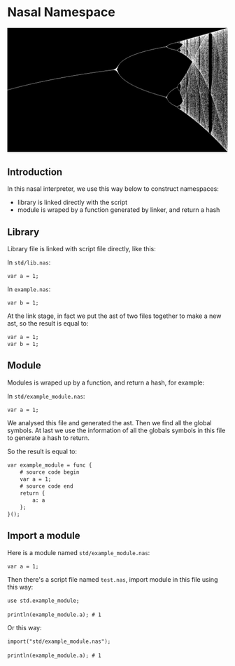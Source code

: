 # Nasal Namespace

![feigenbaum](./pic/feigenbaum.png)

## Introduction

In this nasal interpreter,
we use this way below to construct namespaces:

- library is linked directly with the script
- module is wraped by a function generated by linker, and return a hash

## Library

Library file is linked with script file directly, like this:

In `std/lib.nas`:

```nasal
var a = 1;
```

In `example.nas`:

```nasal
var b = 1;
```

At the link stage,
in fact we put the ast of two files together to make a new ast,
so the result is equal to:

```nasal
var a = 1;
var b = 1;
```

## Module

Modules is wraped up by a function,
and return a hash, for example:

In `std/example_module.nas`:

```nasal
var a = 1;
```

We analysed this file and generated the ast.
Then we find all the global symbols.
At last we use the information of all the globals symbols in this file to generate a hash to return.

So the result is equal to:

```nasal
var example_module = func {
    # source code begin
    var a = 1;
    # source code end
    return {
        a: a
    };
}();
```

## Import a module

Here is a module named `std/example_module.nas`:

```nasal
var a = 1;
```

Then there's a script file named `test.nas`, import module in this file using this way:

```nasal
use std.example_module;

println(example_module.a); # 1
```

Or this way:

```nasal
import("std/example_module.nas");

println(example_module.a); # 1
```
